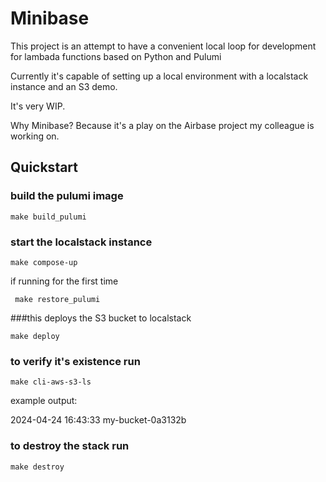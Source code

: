 # Minibase

This project is an attempt to have a convenient local loop for development for lambada functions based on Python and Pulumi

Currently it's capable of setting up a local environment with a localstack instance and an S3 demo.

It's very WIP.

Why Minibase? Because it's a play on the Airbase project my colleague is working on.

## Quickstart
### build the pulumi image

```make build_pulumi```

### start the localstack instance

```make compose-up```

if running for the first time

``` make restore_pulumi```


###this deploys the S3 bucket to localstack

```make deploy```

### to verify it's existence run

```make cli-aws-s3-ls ```

example output:

2024-04-24 16:43:33 my-bucket-0a3132b

### to destroy the stack run

```make destroy```